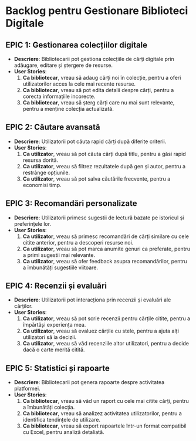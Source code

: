 # Backlog pentru Gestionare Biblioteci Digitale

## EPIC 1: Gestionarea colecțiilor digitale
- **Descriere**: Bibliotecarii pot gestiona colecțiile de cărți digitale prin adăugare, editare și ștergere de resurse.
- **User Stories**:
  1. **Ca bibliotecar**, vreau să adaug cărți noi în colecție, pentru a oferi utilizatorilor acces la cele mai recente resurse.
  2. **Ca bibliotecar**, vreau să pot edita detalii despre cărți, pentru a corecta informațiile incorecte.
  3. **Ca bibliotecar**, vreau să șterg cărți care nu mai sunt relevante, pentru a menține colecția actualizată.

## EPIC 2: Căutare avansată
- **Descriere**: Utilizatorii pot căuta rapid cărți după diferite criterii.
- **User Stories**:
  1. **Ca utilizator**, vreau să pot căuta cărți după titlu, pentru a găsi rapid resursa dorită.
  2. **Ca utilizator**, vreau să filtrez rezultatele după gen și autor, pentru a restrânge opțiunile.
  3. **Ca utilizator**, vreau să pot salva căutările frecvente, pentru a economisi timp.

## EPIC 3: Recomandări personalizate
- **Descriere**: Utilizatorii primesc sugestii de lectură bazate pe istoricul și preferințele lor.
- **User Stories**:
  1. **Ca utilizator**, vreau să primesc recomandări de cărți similare cu cele citite anterior, pentru a descoperi resurse noi.
  2. **Ca utilizator**, vreau să pot marca anumite genuri ca preferate, pentru a primi sugestii mai relevante.
  3. **Ca utilizator**, vreau să ofer feedback asupra recomandărilor, pentru a îmbunătăți sugestiile viitoare.

## EPIC 4: Recenzii și evaluări
- **Descriere**: Utilizatorii pot interacționa prin recenzii și evaluări ale cărților.
- **User Stories**:
  1. **Ca utilizator**, vreau să pot scrie recenzii pentru cărțile citite, pentru a împărtăși experiența mea.
  2. **Ca utilizator**, vreau să evaluez cărțile cu stele, pentru a ajuta alți utilizatori să ia decizii.
  3. **Ca utilizator**, vreau să văd recenziile altor utilizatori, pentru a decide dacă o carte merită citită.

## EPIC 5: Statistici și rapoarte
- **Descriere**: Bibliotecarii pot genera rapoarte despre activitatea platformei.
- **User Stories**:
  1. **Ca bibliotecar**, vreau să văd un raport cu cele mai citite cărți, pentru a îmbunătăți colecția.
  2. **Ca bibliotecar**, vreau să analizez activitatea utilizatorilor, pentru a identifica tendințele de utilizare.
  3. **Ca bibliotecar**, vreau să export rapoartele într-un format compatibil cu Excel, pentru analiză detaliată.

